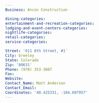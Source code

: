 ```yaml
---
Business: Ancon Construction

dining-categories:
entertainment-and-recreation-categories:
lodging-and-event-centers-categories:
nightlife-categories:
retail-categories:
service-categories:

Street: '611 8th Street, #1'
City: Greeley
State: Colorado
Zip: '80631'
Phone: (970) 353-3007
Fax:
Website:
Contact_Name: Matt Anderson
Contact_Email:
Coordinates: '40.425331, -104.687957'
---
```



